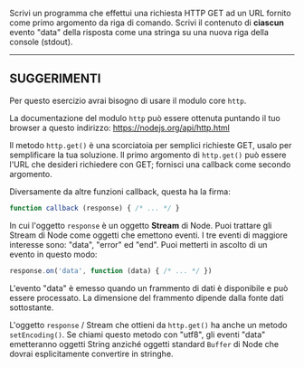 Scrivi un programma che effettui una richiesta HTTP GET ad un URL fornito come primo argomento da riga di comando. Scrivi il contenuto di **ciascun** evento "data" della risposta come una stringa su una nuova riga della console (stdout).

----------------------------------------------------------------------
## SUGGERIMENTI

Per questo esercizio avrai bisogno di usare il modulo core `http`.

La documentazione del modulo `http` può essere ottenuta puntando il tuo browser a questo indirizzo:
  https://nodejs.org/api/http.html

Il metodo `http.get()` è una scorciatoia per semplici richieste GET, usalo per semplificare la tua soluzione. Il primo argomento di `http.get()` può essere l'URL che desideri richiedere con GET; fornisci una callback come secondo argomento.

Diversamente da altre funzioni callback, questa ha la firma:

```js
function callback (response) { /* ... */ }
```

In cui l'oggetto `response` è un oggetto **Stream** di Node. Puoi trattare gli Stream di Node come oggetti che emettono eventi.
I tre eventi di maggiore interesse sono: "data", "error" ed "end".
Puoi metterti in ascolto di un evento in questo modo:

```js
response.on('data', function (data) { /* ... */ })
```

L'evento "data" è emesso quando un frammento di dati è disponibile e può essere processato. La dimensione del frammento dipende dalla fonte dati sottostante.

L'oggetto `response` / Stream che ottieni da `http.get()` ha anche un metodo `setEncoding()`. Se chiami questo metodo con "utf8", gli eventi "data" emetteranno oggetti String anziché oggetti standard `Buffer` di Node che dovrai esplicitamente convertire in stringhe.
